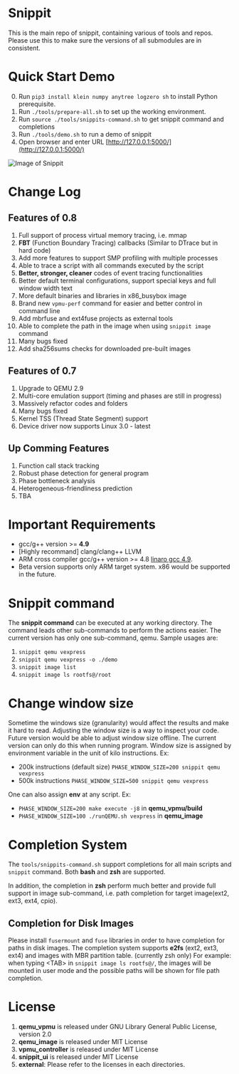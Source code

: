# Snippit
This is the main repo of snippit, containing various of tools and repos. Please use this to make sure the versions of all submodules are in consistent.

# Quick Start Demo
0. Run `pip3 install klein numpy anytree logzero sh` to install Python prerequisite.
1. Run `./tools/prepare-all.sh` to set up the working environment.
2. Run `source ./tools/snippits-command.sh` to get snippit command and completions
3. Run `./tools/demo.sh` to run a demo of snippit
4. Open browser and enter URL [http://127.0.0.1:5000/](http://127.0.0.1:5000/)

![Image of Snippit](https://github.com/snippits/snippit_ui/blob/master/images/snippit.png?raw=true "Sample Image")

# Change Log
## Features of 0.8
1. Full support of process virtual memory tracing, i.e. mmap
2. __FBT__ (Function Boundary Tracing) callbacks (Similar to DTrace but in hard code)
3. Add more features to support SMP profiling with multiple processes
4. Able to trace a script with all commands executed by the script
5. __Better, stronger, cleaner__ codes of event tracing functionalities
6. Better default terminal configurations, support special keys and full window width text
7. More default binaries and libraries in x86_busybox image
8. Brand new `vpmu-perf` command for easier and better control in command line
9. Add mbrfuse and ext4fuse projects as external tools
10. Able to complete the path in the image when using `snippit image` command
11. Many bugs fixed
12. Add sha256sums checks for downloaded pre-built images

## Features of 0.7
1. Upgrade to QEMU 2.9
2. Multi-core emulation support (timing and phases are still in progress)
3. Massively refactor codes and folders
4. Many bugs fixed
5. Kernel TSS (Thread State Segment) support
6. Device driver now supports Linux 3.0 - latest

## Up Comming Features
1. Function call stack tracking
2. Robust phase detection for general program
3. Phase bottleneck analysis
4. Heterogeneous-friendliness prediction
5. TBA

# Important Requirements
* gcc/g++ version >= __4.9__
* [Highly recommand] clang/clang++ LLVM
* ARM cross compiler gcc/g++ version >= 4.8 [linaro gcc 4.9](https://releases.linaro.org/components/toolchain/binaries/4.9-2017.01/arm-linux-gnueabi/gcc-linaro-4.9.4-2017.01-x86_64_arm-linux-gnueabi.tar.xz).
* Beta version supports only ARM target system. x86 would be supported in the future.

# Snippit command
The __snippit command__ can be executed at any working directory. The command leads
other sub-commands to perform the actions easier.
The current version has only one sub-command, qemu.
Sample usages are:
1. `snippit qemu vexpress`
2. `snippit qemu vexpress -o ./demo`
3. `snippit image list`
4. `snippit image ls rootfs@/root`

# Change window size
Sometime the windows size (granularity) would affect the results and make it hard to read.
Adjusting the window size is a way to inspect your code. Future version would be able to
adjust window size offline. The current version can only do this when running program.
Window size is assigned by environment variable in the unit of kilo instructions.
Ex:
* 200k instructions (default size) `PHASE_WINDOW_SIZE=200 snippit qemu vexpress`
* 500k instructions `PHASE_WINDOW_SIZE=500 snippit qemu vexpress`

One can also assign __env__ at any script.
Ex:
* `PHASE_WINDOW_SIZE=200 make execute -j8` in __qemu_vpmu/build__
* `PHASE_WINDOW_SIZE=100 ./runQEMU.sh vexpress` in __qemu_image__

# Completion System
The `tools/snippits-command.sh` support completions for all main scripts and `snippit` command. Both __bash__ and __zsh__ are supported.

In addition, the completion in __zsh__ perform much better and provide full support in image sub-command, i.e. path completion for target image(ext2, ext3, ext4, cpio).

## Completion for Disk Images
Please install `fusermount` and `fuse` libraries in order to have completion for paths in disk images.
The completion system supports __e2fs__ (ext2, ext3, ext4) and images with MBR partition table. (currently zsh only)
For example: when typing \<TAB\> in `snippit image ls rootfs@/`, the images will be mounted in user mode and the possible paths will be shown for file path completion.

# License
1. __qemu_vpmu__ is released under GNU Library General Public License, version 2.0
2. __qemu_image__ is released under MIT License
3. __vpmu_controller__ is released under MIT License
4. __snippit_ui__ is released under MIT License
5. __external__: Please refer to the licenses in each directories.

